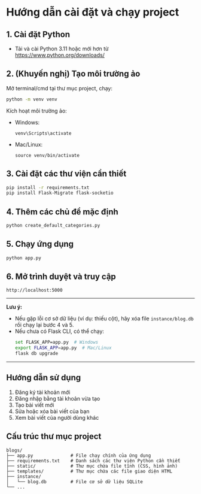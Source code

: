 # Hướng dẫn cài đặt và chạy project

## 1. Cài đặt Python
- Tải và cài Python 3.11 hoặc mới hơn từ https://www.python.org/downloads/

## 2. (Khuyến nghị) Tạo môi trường ảo
Mở terminal/cmd tại thư mục project, chạy:
```bash
python -m venv venv
```
Kích hoạt môi trường ảo:
- Windows:
  ```
  venv\Scripts\activate
  ```
- Mac/Linux:
  ```
  source venv/bin/activate
  ```

## 3. Cài đặt các thư viện cần thiết
```bash
pip install -r requirements.txt
pip install Flask-Migrate flask-socketio
```

## 4. Thêm các chủ đề mặc định
```bash
python create_default_categories.py
```

## 5. Chạy ứng dụng
```bash
python app.py
```

## 6. Mở trình duyệt và truy cập
```
http://localhost:5000
```

---

**Lưu ý:**  
- Nếu gặp lỗi cơ sở dữ liệu (ví dụ: thiếu cột), hãy xóa file `instance/blog.db` rồi chạy lại bước 4 và 5.
- Nếu chưa có Flask CLI, có thể chạy:
  ```bash
  set FLASK_APP=app.py  # Windows
  export FLASK_APP=app.py  # Mac/Linux
  flask db upgrade
  ```

---

## Hướng dẫn sử dụng

1. Đăng ký tài khoản mới
2. Đăng nhập bằng tài khoản vừa tạo
3. Tạo bài viết mới
4. Sửa hoặc xóa bài viết của bạn
5. Xem bài viết của người dùng khác

## Cấu trúc thư mục project

```
blogs/
├── app.py              # File chạy chính của ứng dụng
├── requirements.txt    # Danh sách các thư viện Python cần thiết
├── static/             # Thư mục chứa file tĩnh (CSS, hình ảnh)
├── templates/          # Thư mục chứa các file giao diện HTML
├── instance/
│   └── blog.db         # File cơ sở dữ liệu SQLite
└── ...
```
